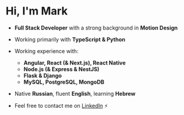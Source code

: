 # Hi, I'm Mark

* __Full Stack Developer__ with a strong background in __Motion Design__
  
* Working primarily with __TypeScript & Python__
* Working experience with:
  - __Angular, React (& Next.js), React Native__
  - __Node.js (& Express & NestJS)__
  - __Flask & Django__
  - __MySQL, PostgreSQL, MongoDB__
    
* Native __Russian__, fluent __English__, learning __Hebrew__
* Feel free to contact me on <a href="https://www.linkedin.com/in/mark-andrew-jft/">LinkedIn</a> ⚡
